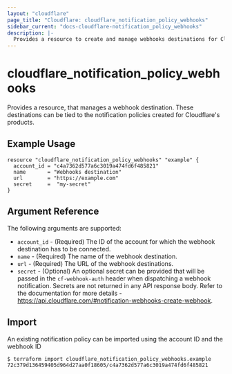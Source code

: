 ```yaml
---
layout: "cloudflare"
page_title: "Cloudflare: cloudflare_notification_policy_webhooks"
sidebar_current: "docs-cloudflare-notification_policy_webhooks"
description: |-
  Provides a resource to create and manage webhooks destinations for Cloudflare's notification policies.
---
```


# cloudflare_notification_policy_webhooks

Provides a resource, that manages a webhook destination. These destinations can be tied to the notification policies created for Cloudflare's products.

## Example Usage

```hcl
resource "cloudflare_notification_policy_webhooks" "example" {
  account_id = "c4a7362d577a6c3019a474fd6f485821"
  name       = "Webhooks destination"
  url        = "https://example.com"
  secret     =  "my-secret"
}
```

## Argument Reference

The following arguments are supported:
* `account_id` - (Required) The ID of the account for which the webhook destination has to be connected.
* `name` - (Required) The name of the webhook destination.
* `url` - (Required) The URL of the webhook destinations.
* `secret` - (Optional) An optional secret can be provided that will be passed in the `cf-webhook-auth` header when dispatching a webhook notification. 
Secrets are not returned in any API response body.
Refer to the documentation for more details - https://api.cloudflare.com/#notification-webhooks-create-webhook.

## Import

An existing notification policy can be imported using the account ID and the webhook ID

```
$ terraform import cloudflare_notification_policy_webhooks.example 72c379d136459405d964d27aa0f18605/c4a7362d577a6c3019a474fd6f485821
```
